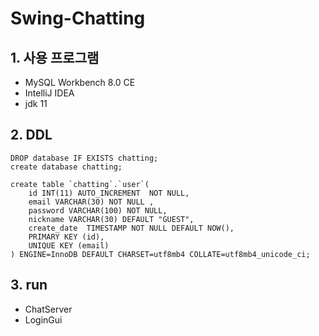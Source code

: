 # Swing-Chatting

## 1. 사용 프로그램
- MySQL Workbench 8.0 CE
- IntelliJ IDEA
- jdk 11

## 2. DDL

```
DROP database IF EXISTS chatting;
create database chatting;
```

```
create table `chatting`.`user`(
    id INT(11) AUTO_INCREMENT  NOT NULL,
    email VARCHAR(30) NOT NULL ,
    password VARCHAR(100) NOT NULL,
    nickname VARCHAR(30) DEFAULT "GUEST",
    create_date  TIMESTAMP NOT NULL DEFAULT NOW(),
    PRIMARY KEY (id),
    UNIQUE KEY (email)
) ENGINE=InnoDB DEFAULT CHARSET=utf8mb4 COLLATE=utf8mb4_unicode_ci;
```

## 3. run
- ChatServer
- LoginGui
